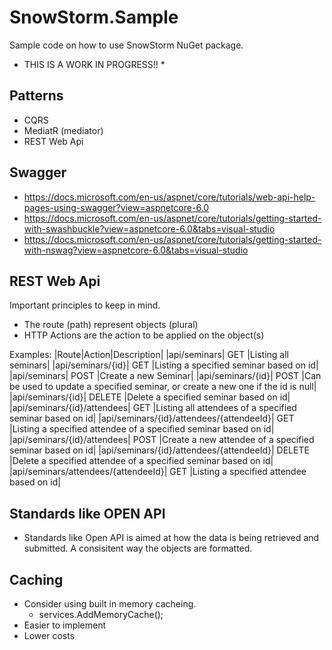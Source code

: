 # SnowStorm.Sample
Sample code on how to use SnowStorm NuGet package.

* THIS IS A WORK IN PROGRESS!! *

## Patterns
 - CQRS
 - MediatR (mediator)
 - REST Web Api

## Swagger

- https://docs.microsoft.com/en-us/aspnet/core/tutorials/web-api-help-pages-using-swagger?view=aspnetcore-6.0
- https://docs.microsoft.com/en-us/aspnet/core/tutorials/getting-started-with-swashbuckle?view=aspnetcore-6.0&tabs=visual-studio
- https://docs.microsoft.com/en-us/aspnet/core/tutorials/getting-started-with-nswag?view=aspnetcore-6.0&tabs=visual-studio


## REST Web Api

Important principles to keep in mind.
 - The route (path) represent objects (plural)
 - HTTP Actions are the action to be applied on the object(s)

 Examples:
|Route|Action|Description|
|api/seminars| GET |Listing all seminars|
|api/seminars/{id}| GET |Listing a specified seminar based on id|
|api/seminars| POST |Create a new Seminar|
|api/seminars/{id}| POST |Can be used to update a specified seminar, or create a new one if the id is null|
|api/seminars/{id}| DELETE |Delete a specified seminar based on id|
|api/seminars/{id}/attendees| GET |Listing all attendees of a specified seminar based on id|
|api/seminars/{id}/attendees/{attendeeId}| GET |Listing a specified attendee of a specified seminar based on id|
|api/seminars/{id}/attendees| POST |Create a new attendee of a specified seminar based on id|
|api/seminars/{id}/attendees/{attendeeId}| DELETE |Delete a specified attendee of a specified seminar based on id|
|api/seminars/attendees/{attendeeId}| GET |Listing a specified attendee based on id|

## Standards like OPEN API
 - Standards like Open API is aimed at how the data is being retrieved and submitted.  A consisitent way the objects are formatted.
  
## Caching
 - Consider using built in memory cacheing.
   - services.AddMemoryCache();
 - Easier to implement
 - Lower costs
